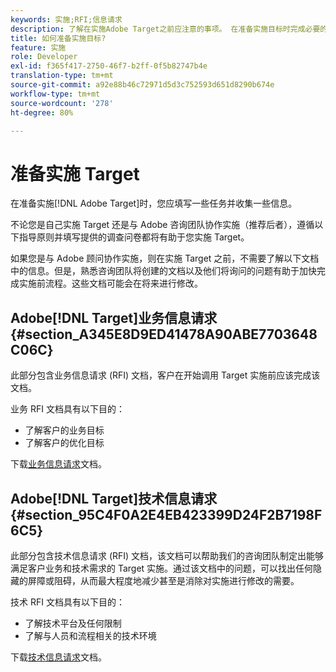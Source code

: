 ```yaml
---
keywords: 实施;RFI;信息请求
description: 了解在实施Adobe Target之前应注意的事项。 在准备实施目标时完成必要的任务并收集信息。
title: 如何准备实施目标?
feature: 实施
role: Developer
exl-id: f365f417-2750-46f7-b2ff-0f5b82747b4e
translation-type: tm+mt
source-git-commit: a92e88b46c72971d5d3c752593d651d8290b674e
workflow-type: tm+mt
source-wordcount: '278'
ht-degree: 80%

---
```


# 准备实施 Target

在准备实施[!DNL Adobe Target]时，您应填写一些任务并收集一些信息。

不论您是自己实施 Target 还是与 Adobe 咨询团队协作实施（推荐后者），遵循以下指导原则并填写提供的调查问卷都将有助于您实施 Target。

如果您是与 Adobe 顾问协作实施，则在实施 Target 之前，不需要了解以下文档中的信息。但是，熟悉咨询团队将创建的文档以及他们将询问的问题有助于加快完成实施前流程。这些文档可能会在将来进行修改。

## Adobe[!DNL Target]业务信息请求{#section_A345E8D9ED41478A90ABE7703648C06C}

此部分包含业务信息请求 (RFI) 文档，客户在开始调用 Target 实施前应该完成该文档。

业务 RFI 文档具有以下目的：

* 了解客户的业务目标
* 了解客户的优化目标

下载[业务信息请求](/help/assets/business-rfi.docx)文档。

## Adobe[!DNL Target]技术信息请求{#section_95C4F0A2E4EB423399D24F2B7198F6C5}

此部分包含技术信息请求 (RFI) 文档，该文档可以帮助我们的咨询团队制定出能够满足客户业务和技术需求的 Target 实施。通过该文档中的问题，可以找出任何隐藏的屏障或阻碍，从而最大程度地减少甚至是消除对实施进行修改的需要。

技术 RFI 文档具有以下目的：

* 了解技术平台及任何限制
* 了解与人员和流程相关的技术环境

下载[技术信息请求](/help/assets/technical-rfi.docx)文档。
